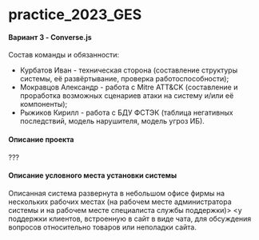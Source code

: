 # practice_2023_GES
#### Вариант 3 - Converse.js

Состав команды и обязанности:
- Курбатов Иван - техническая сторона (составление структуры системы, её развёртывание, проверка работоспособности);
- Мокравцов Александр - работа с Mitre ATT&CK (составление и проработка возможных сценариев атаки на систему и/или её компоненты);
- Рыжиков Кирилл - работа с БДУ ФСТЭК (таблица негативных последствий, модель нарушителя, модель угроз ИБ).

#### Описание проекта

???

#### Описание условного места установки системы

Описанная система развернута в небольшом офисе фирмы на нескольких рабочих местах (на рабочем месте администратора системы и на рабочем месте специалиста службы поддержки)>
<у поддержки клиентов, встроенную в сайт в виде чата, для обсуждения вопросов относительно товаров или неполадки сайта.


